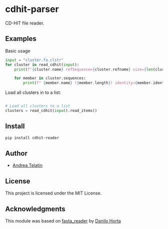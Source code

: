 # cdhit-parser

CD-HIT file reader.

## Examples

Basic usage

```python
input = "cluster.fa.clstr"
for cluster in read_cdhit(input):
    print(f"{cluster.name} refSequence={cluster.refname} size={len(cluster)}")

    for member in cluster.sequences:
        print(f" {member.name} ({member.length}) identity={member.identity}% {'(Reference sequence)' if member.is_ref else ''}")
```

Load all clusters in to a list:
```python

# Load all clusters to a list
clusters = read_cdhit(input).read_items()
```
## Install

```bash
pip install cdhit-reader
```

## Author

* [Andrea Telatin](https://github.com/telatin)

## License

This project is licensed under the MIT License.

## Acknowledgments

This module was based on [fasta_reader](https://github.com/EBI-Metagenomics/fasta-reader-py) by [Danilo Horta](https://github.com/horta)

